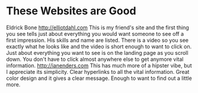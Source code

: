 
# These Websites are Good

Eldrick Bone
http://elliotdahl.com
This is my friend's site and the first thing you see tells just about everything you would want someone to see off a first impression. His skills and name are listed. There is a video so you see exactly what he looks like and the video is short enough to want to click on. Just about everything you want to see is on the landing page as you scroll down. You don't have to click almost anywhere else to get anymore vital information.
http://ianenders.com
This has much more of a hipster vibe, but I appreciate its simplicity. Clear hyperlinks to all the vital information. Great color design and it gives a clear message. Enough to want to find out a little more.
